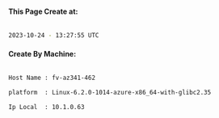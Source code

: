 
   
#### This Page Create at:

```bash

2023-10-24 - 13:27:55 UTC

```

#### Create By Machine:

```bash

Host Name : fv-az341-462

platform  : Linux-6.2.0-1014-azure-x86_64-with-glibc2.35

Ip Local  : 10.1.0.63

```

